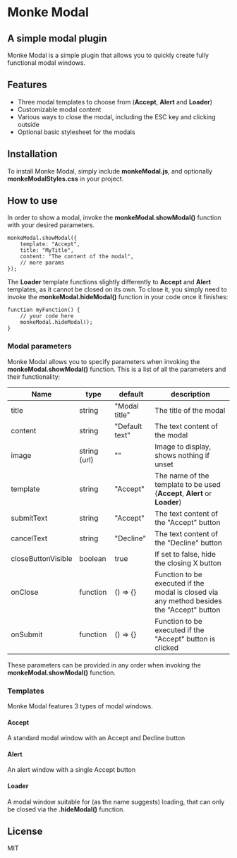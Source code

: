 # Monke Modal

## A simple modal plugin

Monke Modal is a simple plugin that allows you to quickly create fully functional modal windows.

## Features

- Three modal templates to choose from (**Accept**, **Alert** and **Loader**)
- Customizable modal content
- Various ways to close the modal, including the ESC key and clicking outside
- Optional basic stylesheet for the modals

## Installation

To install Monke Modal, simply include **monkeModal.js**, and optionally **monkeModalStyles.css** in your project.

## How to use

In order to show a modal, invoke the **monkeModal.showModal()** function with your desired parameters.

```
monkeModal.showModal({
    template: "Accept",
    title: "MyTitle",
    content: "The content of the modal",
    // more params
});
```

The **Loader** template functions slightly differently to **Accept** and **Alert** templates, as it cannot be closed on its own.
To close it, you simply need to invoke the **monkeModal.hideModal()** function in your code once it finishes:

```
function myFunction() {
    // your code here
    monkeModal.hideModal();
}
```

### Modal parameters

Monke Modal allows you to specify parameters when invoking the **monkeModal.showModal()** function.
This is a list of all the parameters and their functionality:

| Name               | type         | default        | description                                                                               |
| ------------------ | ------------ | -------------- | ----------------------------------------------------------------------------------------- |
| title              | string       | "Modal title"  | The title of the modal                                                                    |
| content            | string       | "Default text" | The text content of the modal                                                             |
| image              | string (url) | ""             | Image to display, shows nothing if unset                                                  |
| template           | string       | "Accept"       | The name of the template to be used (**Accept**, **Alert** or **Loader**)                 |
| submitText         | string       | "Accept"       | The text content of the "Accept" button                                                   |
| cancelText         | string       | "Decline"      | The text content of the "Decline" button                                                  |
| closeButtonVisible | boolean      | true           | If set to false, hide the closing X button                                                |
| onClose            | function     | () => {}       | Function to be executed if the modal is closed via any method besides the "Accept" button |
| onSubmit           | function     | () => {}       | Function to be executed if the "Accept" button is clicked                                 |

These parameters can be provided in any order when invoking the **monkeModal.showModal()** function.

### Templates

Monke Modal features 3 types of modal windows.

#### Accept

A standard modal window with an Accept and Decline button

#### Alert

An alert window with a single Accept button

#### Loader

A modal window suitable for (as the name suggests) loading, that can only be closed via the **.hideModal()** function.

## License

MIT
